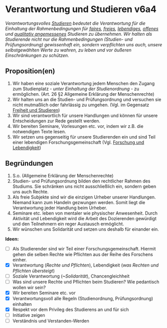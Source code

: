 ﻿<!---
   NAME - The NAME of this project is:
ethos

  FILE - The FILENAME of the current file is:
/v6a4.md

  CREATION - This project was CREATED on:
2017-01-28-16:15:00 UTC

  MODIFICATION - This project was last MODIFIED on:
2017-01-28-16:15:00 UTC

  VERSION - The current VERSION of this project is:
<git-commit-hash>-2017-01-28-16:15:00 UTC

  CREATOR(S) - This project was CREATED by:
Michael Czechowski, Martin Maga

  CONTACT - You can CONTACT the creator(s) or developer(s) of this project at:
E-Mail: mail@martinmaga.de

  COPYRIGHT - The COPYRIGHT holder of this project is:
COPYRIGHT (c) 2016 Martin Maga

  LICENSE - This project is LICENSED under the following license:
Martin Maga 2016 CC BY-SA 4.0 https://creativecommons.org

  SUBFILE – This is a SUBFILE! For more INFORMATION on this project go to:
/README.md
--->

# Verantwortung und Studieren v6a4

_Verantwortungsvolles [Studieren](../actions/a4_study.md) bedeutet die Verantwortung für die Einhaltung der Rahmenbedingungen für [faires](./v1a4.md), [freies](./v2a4.md), [lebendiges](./v3a4.md), [offenes](./v4a4.md) und [qualitativ angemessenes](./v5a4.md) Studieren zu übernehmen. Wir halten als Studierende nicht nur die Rahmenbedingungen (Studien- und Prüfungsordnung) gewissenhaft ein, sondern verpflichten uns auch, unsere selbstgewählten Werte zu wahren, zu leben und vor äußeren Einschränkungen zu schützen._

## Proposition(en)
1. Wir haben eine soziale Verantwortung jedem Menschen den Zugang zum Studienplatz  - _unter Einhaltung der Studienordnung_ - zu ermöglichen. (Art. 26 §2 Allgemeine Erklärung der Menschenrechte)
2. Wir halten uns an die Studien- und Prüfungsordnung und versuchen sie nicht mutmaßlich oder fahrlässig zu umgehen. (Vgl. im Gegensatz [Freiheit und Studieren](./v2a4.md))
3. Wir sind verantwortlich für unsere Handlungen und können für unsere Entscheidungen zur Rede gestellt werden.
4. Wir bereiten Seminare, Vorlesungen etc. vor, indem wir z.B. die notwendigen Texte lesen.
5. Wir setzen uns gegenseitig für unsere Studierenden ein und sind Teil einer lebendigen Forschungsgemeinschaft (Vgl. [Forschung und Lebendigkeit](./v3a1.md))

## Begründungen

1. S.o. (Allgemeine Erklärung der Menschenrechte)
2. Studien- und Prüfungsordnung bilden den rechtlicher Rahmen des Studiums. Sie schränken uns nicht ausschließlich ein, sondern geben uns auch Rechte.
3. Als freie Subjekte sind wir die einzigen Urheber unserer Handlungen. Niemand kann zum Handeln gezwungen werden. Somit liegt die Verantwortung jeder Handlung beim Urheber.
4. Seminare etc. leben von mentaler wie physischer Anwesenheit. Durch Aktivität und Lebendigkeit wird die Arbeit des Dozierenden gewürdigt und den Teilnehmern ein reger Austausch ermöglicht.
5. Wir wünschen uns Solidarität und setzen uns deshalb für einander ein.

__Ideen:__
- [ ] Als Studierender sind wir Teil einer Forschungsgemeinschaft. Hiermit gehen die selben Rechte wie Pflichten aus der Reihe des Forschens einher.
- [x] Verantwortung (_Rechte und Pflichten_), Lebendigkeit (_was Rechten und Pflichten übersteigt_)
- [ ] Soziale Verantwortung (_~Solidarität_), Chancengleichheit
- [ ] Was sind unsere Rechte und Pflichten beim Studieren? Wie pedantisch wollen wir sein?
- [x] Wir bereiten Seminare etc. vor
- [x] Verantwortungsvoll alle Regeln (Studienordnung, Prüfungsordnung) einhalten
- [x] Respekt vor dem Privileg des Studierens an und für sich
- [ ] Initiative zeigen
- [ ] Verständnis und Verstanden-Werden
